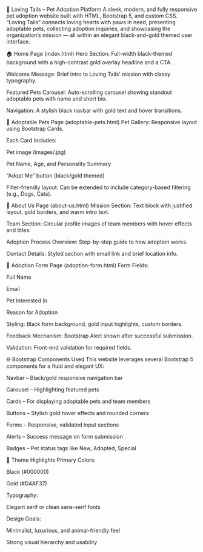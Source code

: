 🐾 Loving Tails – Pet Adoption Platform A sleek, modern, and fully responsive pet adoption website built with HTML, Bootstrap 5, and custom CSS. “Loving Tails” connects loving hearts with paws in need, presenting adoptable pets, collecting adoption inquiries, and showcasing the organization’s mission — all within an elegant black-and-gold themed user interface.

🏠 Home Page (index.html) Hero Section: Full-width black-themed background with a high-contrast gold overlay headline and a CTA.

Welcome Message: Brief intro to Loving Tails’ mission with classy typography.

Featured Pets Carousel: Auto-scrolling carousel showing standout adoptable pets with name and short bio.

Navigation: A stylish black navbar with gold text and hover transitions.

🐶 Adoptable Pets Page (adoptable-pets.html) Pet Gallery: Responsive layout using Bootstrap Cards.

Each Card Includes:

Pet image (images/.jpg)

Pet Name, Age, and Personality Summary

“Adopt Me” button (black/gold themed)

Filter-friendly layout: Can be extended to include category-based filtering (e.g., Dogs, Cats).

📖 About Us Page (about-us.html) Mission Section: Text block with justified layout, gold borders, and warm intro text.

Team Section: Circular profile images of team members with hover effects and titles.

Adoption Process Overview: Step-by-step guide to how adoption works.

Contact Details: Styled section with email link and brief location info.

📝 Adoption Form Page (adoption-form.html) Form Fields:

Full Name

Email

Pet Interested In

Reason for Adoption

Styling: Black form background, gold input highlights, custom borders.

Feedback Mechanism: Bootstrap Alert shown after successful submission.

Validation: Front-end validation for required fields.

🌐 Bootstrap Components Used This website leverages several Bootstrap 5 components for a fluid and elegant UX:

Navbar – Black/gold responsive navigation bar

Carousel – Highlighting featured pets

Cards – For displaying adoptable pets and team members

Buttons – Stylish gold hover effects and rounded corners

Forms – Responsive, validated input sections

Alerts – Success message on form submission

Badges – Pet status tags like New, Adopted, Special

🎨 Theme Highlights Primary Colors:

Black (#000000)

Gold (#D4AF37)

Typography:

Elegant serif or clean sans-serif fonts

Design Goals:

Minimalist, luxurious, and animal-friendly feel

Strong visual hierarchy and usability
